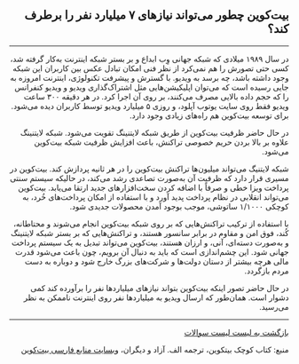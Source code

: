 <div dir="rtl">
    <br/>
    <h2 id="18">بیت‌کوین چطور می‌تواند نیازهای ۷ میلیارد نفر را برطرف کند؟</h2>
    <hr/>
    <p>در سال ۱۹۸۹ میلادی که شبکه جهانی وِب ابداع و بر بستر شبکه اینترنت به‌کار گرفته شد، کسی حتی تصورش را هم نمی‌کرد از نظر فنی امکان تبادل عکس بین کاربران این شبکه وجود داشته باشد، چه برسد به ویدیو. با گسترش و پیشرفت تکنولوژی، اینترنت امروزه به جایی رسیده است که می‌توان اپلیکیشن‌هایی مثل اشتراک‌گذاری ویدیو و ویدیو کنفرانس را که حجم داده بالایی مصرف می‌کنند، بر روی آن اجرا کرد. در هر دقیقه ۳۰۰ ساعت ویدیو فقط روی سایت یوتوب آپلود، و روزی ۵ میلیارد ویدیو توسط کاربران دیده می‌شود. برای توسعه بیت‌کوین هم راه‌های زیادی وجود دارد.</p>
    <p>در حال حاضر ظرفیت بیت‌کوین از طریق شبکه لایتنینگ تقویت می‌شود. شبکه لایتنینگ علاوه بر بالا بردن حریم خصوصی تراکنش، باعث افزایش ظرفیت شبکه بیت‌کوین می‌شود.</p>
    <p>شبکه لایتنیگ می‌تواند میلیون‌ها تراکنش بیت‌کوین را در هر ثانیه پردازش کند. بیت‌کوین در مسیری قرار دارد که ظرفیت آن به‌صورت تصاعدی رشد می‌کند، در حالیکه سیستم سنتی پرداخت ویزا خطی و صرفاً با اضافه کردن سخت‌افزارهای جدید ارتقا می‌یابد. بیت‌کوین می‌تواند انقلابی در نظام پرداخت پدید آورد و با استفاده از امکان پرداخت‌های خُرد، به کوچکی ۱/۱۰۰۰ ساتوشی، موجب بوجود آمدن محصولات جدیدی شود.</p>
    <p>با استفاده از ترکیب تراکنش‌هایی که بر روی شبکه بیت‌کوین انجام می‌شوند و محتاطانه، کُند، فوق امن و مقاوم در برابر سانسور هستند، و تراکنش‌هایی که بر بستر شبکه لایتنینگ و به‌صورت دسته‌ای، آنی، و ارزان هستند، بیت‌کوین می‌تواند تبدیل به یک سیستم پرداخت جهانی شود. این چشم‌اندازی است که باید به دنبال آن برویم،‌ چون باعث می‌شود قدرت مالی هرچه بیشتر از دستان دولت‌ها و شرکت‌های بزرگ خارج شود و دوباره به دست مردم بازگردد.</p>
    <p>در حال حاضر تصور اینکه بیت‌کوین بتواند نیازهای میلیاردها نفر را برآورده کند کمی دشوار است. همان‌طور که ارسال ویدیو به میلیاردها نفر روی اینترنت ناممکن به نظر می‌رسید.</p>
    <hr/>
    <a href="../FAQ">بازگشت به لیست لیست سوالات</a>
    <p>منبع: کتاب کوچک بیتکوین، ترجمه الف. آزاد و دیگران، <a href="https://bitcoind.me">وبسایت منابع فارسی بیت‌کوین</a></p>
</div>